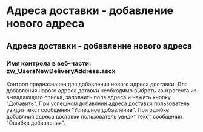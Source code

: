 ﻿---
description: 2.4.7
---
# Адреса доставки - добавление нового адреса
## Адреса доставки - добавление нового адреса
### Имя контрола в веб-части: zw_UsersNewDeliveryAddress.ascx
Контрол предназначен для добавления нового адреса доставки.
Для добавления нового адреса дотавки необходимо выбрать контрагента из выпадающего списка, заполнить поля адреса и нажать кнопку "Добавить".
При успешном добавлнии адреса доставки пользователь увидит текст сообщения "Успешное добавление".
При ошибке добавлния адреса доставки пользователь увидит текст сообщения "Ошибка добавления".
